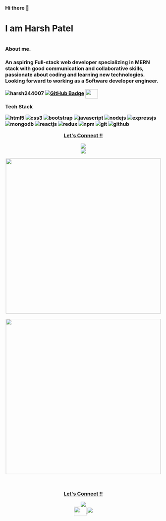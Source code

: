 ### Hi there 👋
<h1>I am Harsh Patel<h1>
  
  <h3>About me.<h3>
<p>An aspiring Full-stack web developer specializing in MERN stack with good communication and collaborative skills, passionate about coding and learning new technologies. Looking forward to working as a Software developer engineer.<p>
  <p align="left"> <img src="https://komarev.com/ghpvc/?username=harsh244007&label=Profile%20views&color=0e75b6&style=flat" alt="harsh244007" />
<a href="https://github.com/harsh244007?tab=followers"><img src="https://img.shields.io/github/followers/harsh244007?label=Followers&style=social" alt="GitHub Badge"></a>
 
<a href="https://www.linkedin.com/in/harsh-patel244/" target="blank">
  <img align="center" src="https://raw.githubusercontent.com/rahuldkjain/github-profile-readme-generator/master/src/images/icons/Social/linked-in-alt.svg"  height="30" width="40" />
  </a>

  
<!--
**Harsh244007/Harsh244007** is a ✨ _special_ ✨ repository because its `README.md` (this file) appears on your GitHub profile.

Here are some ideas to get you started:



- 🔭 I’m currently working on ...
- 🌱 I’m currently learning ...
- 👯 I’m looking to collaborate on ...
- 🤔 I’m looking for help with ...
- 💬 Ask me about ...
- 📫 How to reach me: ...
- 😄 Pronouns: ...
- ⚡ Fun fact: ...
-->
<br>
    <p>Tech Stack</p>
  
<img src="https://img.shields.io/badge/HTML5-E34F26?style=for-the-badge&logo=html5&logoColor=white" alt="html5"/>
<img src="https://img.shields.io/badge/CSS3-1572B6?style=for-the-badge&logo=css3&logoColor=white" alt="css3"/>
<img src="https://img.shields.io/badge/Bootstrap-563D7C?style=for-the-badge&logo=bootstrap&logoColor=white" alt="bootstrap"/>
<img src="https://img.shields.io/badge/JavaScript-323330?style=for-the-badge&logo=javascript&logoColor=F7DF1E" alt="javascript"/>
<img src="https://img.shields.io/badge/Node.js-339933?style=for-the-badge&logo=nodedotjs&logoColor=white" alt="nodejs" />
<img src="https://img.shields.io/badge/Express.js-000000?style=for-the-badge&logo=express&logoColor=white" alt="expressjs"/>
<img src="https://img.shields.io/badge/MongoDB-4EA94B?style=for-the-badge&logo=mongodb&logoColor=white" alt="mongodb"/>
<img src="https://img.shields.io/badge/React-20232A?style=for-the-badge&logo=react&logoColor=61DAFB" alt="reactjs" />
<img src="https://img.shields.io/badge/Redux-593D88?style=for-the-badge&logo=redux&logoColor=white" alt="redux" />
<img src="https://img.shields.io/badge/npm-CB3837?style=for-the-badge&logo=npm&logoColor=white" alt="npm"/>
  <img src="https://img.shields.io/badge/Git-f44d27?style=for-the-badge&logo=git&logoColor=white" alt="git"/>
<img src="https://img.shields.io/badge/GitHub-100000?style=for-the-badge&logo=github&logoColor=white" alt="github"/>
</p>
    <a href="https://www.linkedin.com/in/harsh-patel244/" target="blank">
<div onclick="parent.location='https://www.linkedin.com/in/harsh-patel244/'" align="center"><p>Let's Connect !!</p><img   src="https://raw.githubusercontent.com/ShahriarShafin/ShahriarShafin/main/Assets/handshake.gif"></div>
  </a>

<div align="center">

<img align="center" src="https://github-readme-stats.vercel.app/api?username=harsh244007&show_icons=true&theme=radical">

  
   <div align="center">  
     
   <p align="center">
  <img align="center" src="https://github-readme-stats.vercel.app/api/top-langs?username=harsh244007&hide=c%23,powershell,Mathematica,Ruby,Objective-C,Objective-C%2b%2b,Cuda&title_color=61dafb&text_color=ffffff&icon_color=61dafb&bg_color=20232a&langs_count=8&layout=compact&show_icons=true&theme=radical&border_color=61dafb&hide_border=true" width=500 /></p>
 
   


<p align="center">
<img align="center" src="https://github-readme-streak-stats.herokuapp.com/?user=harsh244007&show_icons=true&theme=react&border_color=61dafb&hide_border=true" width=500/></p> 

   
   
</p>  
     
     
     
  
  <br>

<a href="https://www.linkedin.com/in/harsh-patel244/" target="blank">
<div onclick="parent.location='https://www.linkedin.com/in/harsh-patel244/'" align="center"><p>Let's Connect !!</p><img   src="https://raw.githubusercontent.com/ShahriarShafin/ShahriarShafin/main/Assets/handshake.gif"></div>
  </a>
<a href="https://www.linkedin.com/in/harsh-patel244/" target="blank">
  <img align="center" src="https://raw.githubusercontent.com/rahuldkjain/github-profile-readme-generator/master/src/images/icons/Social/linked-in-alt.svg"  height="30" width="40" />
  </a>

  <img  src="https://raw.githubusercontent.com/Trilokia/Trilokia/379277808c61ef204768a61bbc5d25bc7798ccf1/bottom_header.svg">

  
  
  
